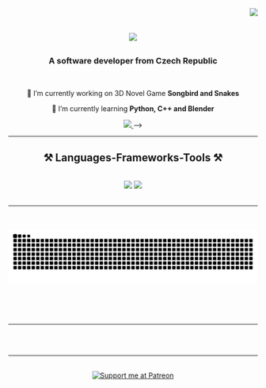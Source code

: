 <img align="right" src="https://visitor-badge.laobi.icu/badge?page_id=1Kishi.1Kishi" />

<h1 align="center">
    <img src="https://readme-typing-svg.herokuapp.com/?font=Righteous&size=35&center=true&vCenter=true&width=500&height=70&duration=4000&lines=Welcome!;+I'm+Jacob+Green!;" />
</h1>

<h3 align="center">A software developer from Czech Republic </h3>

<br/>

<div align="center">
 
 🔭 I’m currently working on 3D Novel Game **Songbird and Snakes**
 
 🌱 I’m currently learning **Python, C++ and Blender**

<!-- 💬 Ask me about **Node.js, React, Firebase... or anything [here](https://github.com/salesp07/salesp07/issues)** 

⚡ Fun fact **Game of Thrones Night's Watch cloaks are made from Ikea rugs** -->

 </div>
 
<div align="center"> 
  <a href="mailto:jacobworkgreen@gmail.com">
    <img src="https://img.shields.io/badge/Gmail-333333?style=for-the-badge&logo=gmail&logoColor=red" />
  </a>
  <!--<a href="https://linkedin.com/in/pedro-sales-muniz" target="_blank">
    <img src="https://img.shields.io/badge/LinkedIn-0077B5?style=for-the-badge&logo=linkedin&logoColor=white" target="_blank" />
  </a>
  <a href="https://salesp07.github.io" target="_blank">
     <img src="https://img.shields.io/badge/Portfolio-FF5722?style=for-the-badge&logo=todoist&logoColor=white" target="_blank" /> <!-- sqlite, safari, google-chrome are other good icon options --> -->
  </a>
</div>

 <hr/>
 
<h2 align="center">⚒️ Languages-Frameworks-Tools ⚒️</h2>
<br/>
<div align="center">
    <img src="https://skillicons.dev/icons?i=html,css,vscode,github,git" />
    <img src="https://skillicons.dev/icons?i=python,javascript,typescript,c,mysql" /><br>
</div>

<br/>
<hr/>

<div align="center">
  <h2></h2>
  <br>
  <img alt="snake eating my contributions" src="https://raw.githubusercontent.com/1Kishi/1Kishi/output/github-contribution-grid-snake.svg" />
  
  <br/><br/><br/>
</div>

<hr/>
<!--
<h2 align="center">⚡ Stats ⚡</h2>
<br> https://github.com/DenverCoder1/github-readme-streak-stats?tab=readme-ov-file#next-steps / https://github.com/salesp07/salesp07/blob/main/INSTRUCTIONS.md
<div align=center>
  <img width=390 src="https://github-readme-streak-stats-1Kishi.vercel.app/?user=1Kishi&count_private=true&theme=react&border_radius=10" alt="streak stats"/>
  <img width=390 src="https://github-readme-stats-salesp07.vercel.app/api?username=salesp07&count_private=true&show_icons=true&theme=react&rank_icon=github&border_radius=10" alt="readme stats" />
  <br/>
  <img width=325 align="center" src="https://github-readme-stats-salesp07.vercel.app/api/top-langs/?username=salesp07&hide=HTML&langs_count=8&layout=compact&theme=react&border_radius=10&size_weight=0.5&count_weight=0.5&exclude_repo=github-readme-stats" alt="top langs" />
</div>
-->
<br/><br/>

<hr/>

<br/>

<div align="center">
<a href='https://www.patreon.com/1kishi/' target='_blank'><img height='64' style='border:0px;height:64px;' src='https://upload.wikimedia.org/wikipedia/commons/thumb/9/94/Patreon_logo.svg/1280px-Patreon_logo.svg.png' border='0' alt='Support me at Patreon' /></a>
</div>

<br/>

